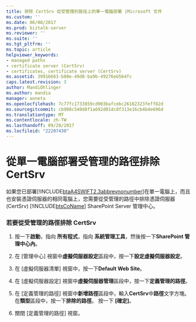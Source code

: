 ```yaml
---
title: 排除 CertSrv 從受管理的路徑上的單一電腦部署 |Microsoft 文件
ms.custom: ''
ms.date: 06/08/2017
ms.prod: biztalk-server
ms.reviewer: ''
ms.suite: ''
ms.tgt_pltfrm: ''
ms.topic: article
helpviewer_keywords:
- managed paths
- certificate server (CertSrv)
- certificates, certificate server (CertSrv)
ms.assetid: 39916663-b80e-49d8-ba9b-49276eb564fc
caps.latest.revision: 3
author: MandiOhlinger
ms.author: mandia
manager: anneta
ms.openlocfilehash: 7c77fc1733859cd903bafcebc26162323feff82d
ms.sourcegitcommit: cb908c540d8f1a692d01dc8f313e16cb4b4e696d
ms.translationtype: MT
ms.contentlocale: zh-TW
ms.lasthandoff: 09/20/2017
ms.locfileid: "22207430"
---
```

# <a name="excluding-certsrv-from-managed-paths-on-a-single-computer-deployment"></a>從單一電腦部署受管理的路徑排除 CertSrv
如果您已部署[!INCLUDE[btaA4SWIFT2.3abbrevnonumber](../../includes/btaa4swift2-3abbrevnonumber-md.md)]在單一電腦上，而且也安裝憑證伺服器的相同電腦上，您需要從受管理的路徑中排除憑證伺服器 (CertSrv) [!INCLUDE[btsCoName](../../includes/btsconame-md.md)] SharePoint Server 管理中心。  
  
### <a name="to-exclude-certsrv-from-the-managed-paths"></a>若要從受管理的路徑排除 CertSrv  
  
1.  按一下**啟動**，指向 **所有程式**，指向 **系統管理工具**，然後按一下**SharePoint 管理中心內**。  
  
2.  在 [管理中心] 視窗中**虛擬伺服器設定**區段中，按一下**設定虛擬伺服器設定**。  
  
3.  在 [虛擬伺服器清單] 視窗中，按一下**Default Web Site**。  
  
4.  在 [虛擬伺服器設定] 視窗中**虛擬伺服器管理**區段中，按一下**定義管理的路徑**。  
  
5.  在 [定義管理的路徑] 視窗中**新增路徑**區段中，輸入**CertSrv**中**路徑**文字方塊。 在**類型**區段中，按一下**排除的路徑**。 按一下 **[確定]**。  
  
6.  關閉 [定義管理的路徑] 視窗。